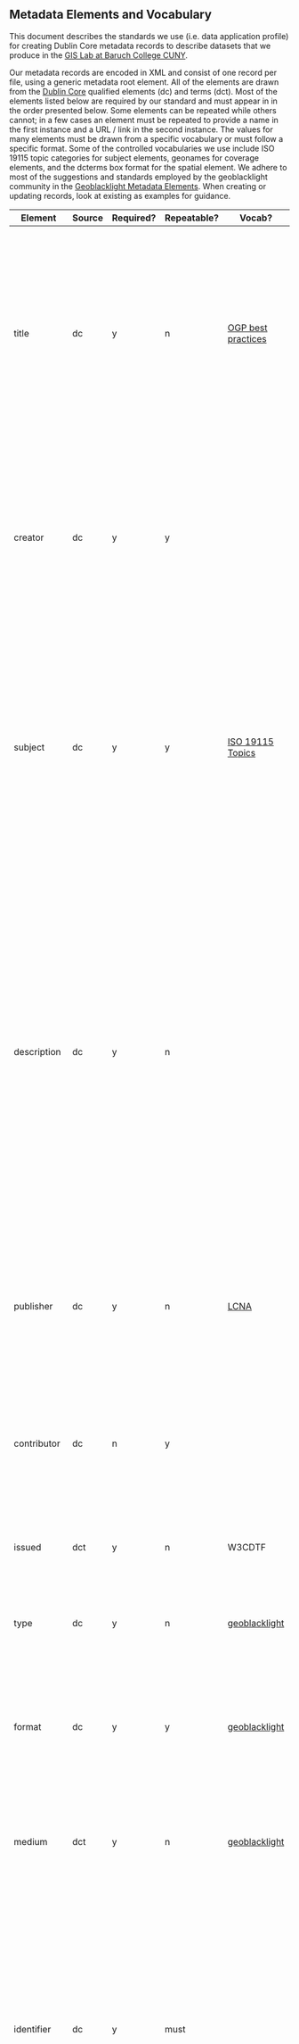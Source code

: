 ## Metadata Elements and Vocabulary

This document describes the standards  we use (i.e. data application profile) for creating Dublin Core metadata records to describe datasets  that we produce in the [GIS Lab at Baruch College CUNY](https://www.baruch.cuny.edu/confluence/display/geoportal/GIS+Lab).

Our metadata records are encoded in XML and consist of one record per file, using a generic metadata root element. All of the elements are drawn  from the [Dublin Core](https://www.dublincore.org/specifications/dublin-core/dcmi-terms/) qualified elements (dc) and terms (dct). Most of the elements listed  below are required by our standard and must appear in in the order  presented below. Some elements can be repeated while others cannot; in a few cases an element must be repeated to provide a name in the first  instance and a URL / link in the second instance. The values for many  elements must be drawn from a specific vocabulary or must follow a  specific format. Some of the controlled vocabularies we use include ISO  19115 topic categories for subject elements, geonames for coverage  elements, and the dcterms box format for the spatial element. We adhere  to most of the suggestions and standards employed by the geoblacklight  community in the [Geoblacklight Metadata Elements](https://github.com/geoblacklight/geoblacklight/wiki/GeoBlacklight-1.0-Metadata-Elements). When creating or updating records, look at existing as examples for guidance.

| Element             | Source | Required? | Repeatable? | Vocab?                                                       | Instructions                                                 |
| ------------------- | ------ | --------- | ----------- | ------------------------------------------------------------ | ------------------------------------------------------------ |
| title               | dc     | y         | n           | [OGP best practices](http://opengeoportal.io/working-groups/metadata/metadata-creation-guide/) | The name of the resource plainly expressed in the manner in which it's  published, i.e. 'NYC Geodatabase' or 'Tax Exempt Organizations in NYC'.  If it's an individual spatial layer, use the formal title that includes  features, place, and time: 'Subway Routes, New York NY, May 2019'. |
| creator             | dc     | y         | y           |                                                              | The name of the primary person who created the resource. If two or more  people shared equally in creating the resource, or if a person made  significant revisions, add them as an additional creator. Otherwise add  them as a contributor. |
| subject             | dc     | y         | y           | [ISO 19115 Topics](https://www2.usgs.gov/science/about/thesaurus-full.php?thcode=15) | Include as many of the topic categories that apply, but only use ones that  unambiguously describe the resource (read the definitions carefully).  Avoid using the 'location' topic unless the definition specifically  applies to the resource. Follow the capitalization and camel case  syntax. |
| description         | dc     | y         | n           |                                                              | A one-paragraph description of the resource that describes: what it is,  what it contains, how it was created, what it can be used for, and  important caveats or restrictions. Add important details that are  relevant for discovering and describing the resource and incorporate key terms. Avoid embedding information like dates or coordinate reference  systems that need to be updated frequently and / or are incorporated in  other elements. Check your spelling. |
| publisher           | dc     | y         | n           | [LCNA](http://id.loc.gov/authorities/names.html)             | Use the name of the organization that publishes the resource as written in  the LC Name Authority file. If we created it, it should be 'Newman  Library (Bernard M. Baruch College)'. |
| contributor         | dc     | n         | y           |                                                              | The name(s) of other people who helped create the resource, or who created a minor or routine update. If the update was a significant revision, add  them as a creator instead. |
| issued              | dct    | y         | n           | W3CDTF                                                       | The date we published or issued the resource, written as YYYY-MM. |
| type                | dc     | y         | n           | [geoblacklight ](https://github.com/geoblacklight/geoblacklight/wiki/Type-values) | In most cases this will be 'Dataset'. Drawn from geoblacklight type values, in turn based on DC. |
| format              | dc     | y         | y           | [geoblacklight](https://github.com/geoblacklight/geoblacklight/wiki/Format-values) | The file format of the resource. Use the geoblacklight list for spatial  data. Repeat if this record is used to describe multiple formats of the  same resource. |
| medium              | dct    | y         | n           | [geoblacklight](https://github.com/geoblacklight/geoblacklight/wiki/Geometry-type-values) | The type of spatial format for the source: a type of vector geometry,  raster format, tabular, etc. Use the geoblacklight geometry vocabulary. |
| identifier          | dc     | y         | must        |                                                              | This is an identifier for the resource and must be repeated: the first  instance should be the name of the file with its extension, and the  second should by the full url where the resource is stored without the  file name. We're following this approach because we don't have a  repository where resources have permanent URLs. |
| source              | dc     | y         | y           |                                                              | These are sources that were used to create the dataset: name of department or agency, name of dataset (separated by a comma), i.e. 'US Census Bureau, 2018 American Community Survey'. Do not provide links. |
| language            | dc     | y         | y           | [geoblacklight](https://github.com/geoblacklight/geoblacklight/wiki/GeoBlacklight-1.0-Metadata-Elements#language) | The language the resource is written in, spelled out in common English  usage, i.e. 'English', 'Spanish', etc. Do not use language codes. |
| is part of          | dct    | n         | n           |                                                              | The name of the collection of datasets to which this file belongs. Check other records to insure you're being consistent. |
| coverage            | dc     | y         | y           | [geonames](https://www.geonames.org/)                        | Names of specific geographic areas or features that contain or cover the  resource. Use geonames for vocabulary and spell out the full place  hierarchy, i.e. New York, New York, United States. The first entry  should cover the largest area that encompasses the resource. |
| spatial             | dct    | y         | n           | [DC Box](https://www.dublincore.org/specifications/dublin-core/dcmi-box/) | A bounding box in the Dublin Core Box format that captures the geographic extent of the resource, and expresses the CRS of the resource if it's  spatial. Provide the name of the geographic area, each of the bounding  limit coordinates, units the coordinates are in, and CRS name / map  projection as expressed in [Spatial Reference](https://spatialreference.org/). Use GIS to determine the limits. For spatial data use the CRS that the  layer is in. For non-spatial data use WGS 84 degrees of longitude and  latitude. |
| temporal            | dct    | y         | y           | W3CDTF                                                       | A point in time or time period that the resource covers. For a point in  time specify YYYY or YYYY-MM or YYYY-MM-DD. Be general: only provide the month when source data is updated more than once a year, and the day if updated more than once a month. For time period use YYYY-YYYY for a  range of years. For consistency refer to previous records to determine  how specific you should be. |
| provenance          | dct    | y         | n           | [geoblacklight](https://github.com/geoblacklight/geoblacklight/wiki/GeoBlacklight-1.0-Metadata-Elements#provenance) | The name of the institution that's providing the resource. For us, it's: 'Baruch CUNY'. |
| rights              | dc     | y         | n           | [geoblacklight](https://github.com/geoblacklight/geoblacklight/wiki/GeoBlacklight-1.0-Metadata-Elements#rights) | Specify as either 'Public' or 'Restricted' .                 |
| license             | dct    | y         | must        |                                                              | There should be two instances of this element: the first is the official name of the license (usually [Creative Commons](https://creativecommons.org/licenses/)) and the second is a link to the license. Provide the name of the  license followed by abbreviations or version number if applicable, i.e. 'Creative Commons Attribution-NonCommercial-ShareAlike CC BY-NC-SA'. |
| accrual periodicity | dc     | y         | n           | [DC Frequency](https://www.dublincore.org/specifications/dublin-core/collection-description/frequency/2007-03-09/) | How often the resource is updated. Use subset of terms from DC for  frequency: 'Biennial', 'Annual', 'Semiannual', 'Quarterly', 'Irregular'. |

